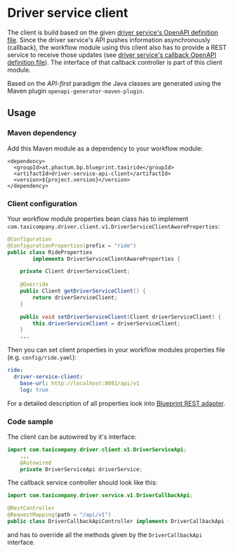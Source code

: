 # Driver service client

The client is build based on the given [driver service's OpenAPI definition file](../driver-service-api.yaml). Since the driver service's API pushes information asynchronously (callback), the workflow module using this client also has to provide a REST service to receive those updates (see [driver service's callback OpenAPI definition file](../driver-service-callback-api.yaml)). The interface of that callback controller is part of this client module.

Based on the *API-first* paradigm the Java classes are generated using the Maven plugin `openapi-generator-maven-plugin`.

## Usage

### Maven dependency

Add this Maven module as a dependency to your workflow module:

```
<dependency>
  <groupId>at.phactum.bp.blueprint.taxiride</groupId>
  <artifactId>driver-service-api-client</artifactId>
  <version>${project.version}</version>
</dependency>
```

### Client configuration

Your workflow module properties bean class has to implement `com.taxicompany.driver.client.v1.DriverServiceClientAwareProperties`:

```java
@Configuration
@ConfigurationProperties(prefix = "ride")
public class RideProperties
        implements DriverServiceClientAwareProperties {

    private Client driverServiceClient;
    
    @Override
    public Client getDriverServiceClient() {
        return driverServiceClient;
    }

    public void setDriverServiceClient(Client driverServiceClient) {
        this.driverServiceClient = driverServiceClient;
    }
    ...
```

Then you can set client properties in your workflow modules properties file (e.g. `config/ride.yaml`):

```yaml
ride:
  driver-service-client:
    base-url: http://localhost:8081/api/v1
    log: true
```

For a detailed description of all properties look into [Blueprint REST adapter](../../../blueprint-adapters/blueprint-rest-adapter).

### Code sample

The client can be autowired by it's interface:

```java
import com.taxicompany.driver.client.v1.DriverServiceApi;
    ...
    @Autowired
    private DriverServiceApi driverService;
```

The callback service controller should look like this:

```java
import com.taxicompany.driver.service.v1.DriverCallbackApi;

@RestController
@RequestMapping(path = "/api/v1")
public class DriverCallbackApiController implements DriverCallbackApi {
```

and has to override all the methods given by the `DriverCallbackApi` interface.